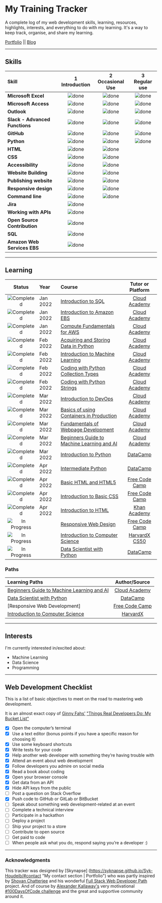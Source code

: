 # My Training Tracker 

A complete log of my web development skills, learning, resources, highlights, interests, and everything to do with my learning. It's a way to keep track, organise, and share my learning.

[Portfolio](https://www.linkedin.com/in/noah-berlove-954b0027/ "Linked In") || [Blog](https://www.linkedin.com/in/noah-berlove-954b0027/ "Linked In")

----

## Skills

[done]: https://user-images.githubusercontent.com/29199184/32275438-8385f5c0-bf0b-11e7-9406-42265f71e2bd.png "Done"

|               Skill              | 1<br>Introduction | 2<br>Occasional Use    | 3<br>Regular use |
|:-------------------------------- |:-----------------:|:----------------------:|:----------------:|
|**Microsoft Excel**               | ![done][done]     | ![done][done]          | ![done][done]    |
|**Microsoft Access**              | ![done][done]     | ![done][done]          | ![done][done]    |
|**Outlook**                       | ![done][done]     | ![done][done]          | ![done][done]    |
|**Slack - Advanced Functions**    | ![done][done]     | ![done][done]          | ![done][done]    |
|**GitHub**                        | ![done][done]     | ![done][done]          | ![done][done]    |
|**Python**                        | ![done][done]     | ![done][done]          | ![done][done]    |
|**HTML**                          | ![done][done]     | ![done][done]          |                  |
|**CSS**                           | ![done][done]     | ![done][done]          |                  |
|**Accessibility**                 | ![done][done]     | ![done][done]          |                  |
|**Website Building**              | ![done][done]     | ![done][done]          |                  |
|**Publishing website**            | ![done][done]     | ![done][done]          |                  |
|**Responsive design**             | ![done][done]     | ![done][done]          |                  |
|**Command line**                  | ![done][done]     | ![done][done]          |                  |
|**Jira**                          | ![done][done]     |                        |                  |
|**Working with APIs**             | ![done][done]     |                        |                  |
|**Open Source Contribution**      | ![done][done]     |                        |                  |
|**SQL**                           | ![done][done]     |                        |                  |
|**Amazon Web Services EBS**       | ![done][done]     |                        |                  |

----

## Learning

[//]: # (Status images)

[Completed]: https://user-images.githubusercontent.com/29199184/32275438-8385f5c0-bf0b-11e7-9406-42265f71e2bd.png "Completed"
[In Progress]: https://user-images.githubusercontent.com/29199184/34462881-7305ddac-ee4d-11e7-9b57-589424820da4.png "In Progress"
[Soon]: https://user-images.githubusercontent.com/29199184/34462916-d5c37bd4-ee4d-11e7-9f4a-d57f2243281b.png "Soon"

|            Status           |   Year     | Course                                                          |              Tutor or Platform              |
|:---------------------------:|:-----------|:----------------------------------------------------------------|:-------------------------------------------:|
| ![Completed][Completed]     | Jan 2022   | [Introduction to SQL]                                           | [Cloud Academy]                             |
| ![Completed][Completed]     | Jan 2022   | [Introduction to Amazon EBS]                                    | [Cloud Academy]                             |
| ![Completed][Completed]     | Jan 2022   | [Compute Fundamentals for AWS]                                  | [Cloud Academy]                             |
| ![Completed][Completed]     | Feb 2022   | [Acquiring and Storing Data in Python]                          | [Cloud Academy]                             |
| ![Completed][Completed]     | Feb 2022   | [Introduction to Machine Learning]                              | [Cloud Academy]                             |
| ![Completed][Completed]     | Feb 2022   | [Coding with Python Collection Types]                           | [Cloud Academy]                             |
| ![Completed][Completed]     | Feb 2022   | [Coding with Python Strings]                                    | [Cloud Academy]                             |
| ![Completed][Completed]     | Mar 2022   | [Introduction to DevOps]                                        | [Cloud Academy]                             |
| ![Completed][Completed]     | Mar 2022   | [Basics of using Containers in Production]                      | [Cloud Academy]                             |
| ![Completed][Completed]     | Mar 2022   | [Fundamentals of Webpage Development]                           | [Cloud Academy]                             |
| ![Completed][Completed]     | Mar 2022   | [Beginners Guide to Machine Learning and AI]                    | [Cloud Academy]                             | 
| ![Completed][Completed]     | Mar 2022   | [Introduction to Python]                                        | [DataCamp]                                  |
| ![Completed][Completed]     | Apr 2022   | [Intermediate Python]                                           | [DataCamp]                                  |
| ![Completed][Completed]     | Apr 2022   | [Basic HTML and HTML5]                                          | [Free Code Camp]                            |
| ![Completed][Completed]     | Apr 2022   | [Introduction to Basic CSS]                                     | [Free Code Camp]                            |
| ![Completed][Completed]     | Apr 2022   | [Introduction to HTML]                                          | [Khan Academy]                              |
| ![In Progress][In Progress] |            | [Responsive Web Design]                                         | [Free Code Camp]                            |
| ![In Progress][In Progress] |            | [Introduction to Computer Science]                              | [HarvardX CS50]                             |
| ![In Progress][In Progress] |            | [Data Scientist with Python]                                    | [DataCamp]                                  |


[//]: # (Reference links to courses)

[Introduction to SQL]: https://cloudacademy.com/course/introduction-to-sql/introduction-to-sql-introduction/?context_resource=lp&context_id=927
[Introduction to Amazon EBS]: https://cloudacademy.com/course/introduction-to-amazon-elastic-block-store-ebs-1060/results/?context_resource=lp&context_id=1764
[Compute Fundamentals for AWS]: https://cloudacademy.com/course/compute-fundamentals-for-aws/results/?context_resource=lp&context_id=1
[Acquiring and Storing Data in Python]: https://cloudacademy.com/lab/acquiring-and-storing-data-python/
[Introduction to Machine Learning]: https://cloudacademy.com/learning-paths/cloud-academy-introduction-to-machine-learning-on-aws-126/
[Coding with Python Collection Types]: https://cloudacademy.com/lab/coding-python-collection-types/
[Coding with Python Strings]: https://cloudacademy.com/lab/coding-python-strings/
[Introduction to DevOps]: hhttps://cloudacademy.com/course/introduction-to-devops/results/?context_resource=lp&context_id=18
[Basics of using Containers in Production]: https://cloudacademy.com/course/basics-of-using-containers-in-production/results/?context_resource=lp&context_id=48
[Fundamentals of Webpage Development]: https://cloudacademy.com/course/fundamentals-of-web-page-development-part-1-discover/results/?context_resource=lp&context_id=2284
[Beginners Guide to Machine Learning and AI]: https://cloudacademy.com/learning-paths/introduction-to-data-machine-learning-and-artificial-intelligence-1-1725/
[Introduction to Python]: https://app.datacamp.com/learn/courses/intro-to-python-for-data-science
[Intermediate Python]: https://app.datacamp.com/learn/courses/intermediate-python
[Basic HTML and HTML5]: https://www.lynda.com/Web-Development-tutorials/Getting-Your-Website-Online/609031-2.html
[Introduction to Basic CSS]: https://www.freecodecamp.org/learn/responsive-web-design/basic-css/
[Introduction to HTML]: https://www.khanacademy.org/computing/computer-programming/html-css/intro-to-html/v/making-webpages-intro
[Data Scientist with Python]: https://app.datacamp.com/learn/career-tracks/data-scientist-with-python

[//]: # (Reference links to tutors)

[Cloud Academy]: https://cloudacademy.com/
[DataCamp]: https://app.datacamp.com/
[Free Code Camp]: https://www.freecodecamp.org/
[Khan Academy]: https://www.khanacademy.org/
[HarvardX CS50]: https://www.edx.org/

### Paths

| Learning Paths                                            |        Author/Source         |
|:----------------------------------------------------------|:----------------------------:|
| [Beginners Guide to Machine Learning and AI]              | [Cloud Academy]              |
| [Data Scientist with Python]                              | [DataCamp]                   |
| [Responsive Web Development]                              | [Free Code Camp]             |
| [Introduction to Computer Science]                        | [HarvardX]                   |

[//]: # (Reference links to paths)

[Beginners Guide to Machine Learning and AI]: https://cloudacademy.com/learning-paths/introduction-to-data-machine-learning-and-artificial-intelligence-1-1725/
[Data Scientist with Python]: https://app.datacamp.com/learn/career-tracks/data-scientist-with-python
[Responsive Web Design]: https://www.freecodecamp.org/learn/responsive-web-design/
[Introduction to Computer Science]: https://www.edx.org/course/introduction-computer-science-harvardx-cs50x


[//]: # (Reference links to authors)
[Cloud Academy]: https://cloudacademy.com/
[DataCamp]: https://app.datacamp.com/
[Free Code Camp]: https://www.freecodecamp.org/
[HarvardX]: https://www.edx.org/

----

## Interests

I'm currently interested in/excited about:

+ Machine Learning
+ Data Science
+ Programming


----

## Web Development Checklist

This is a list of basic objectives to meet on the road to mastering web development.

It is an almost exact copy of [Ginny Fahs'](https://twitter.com/ginnyfahs) ["Things Real Developers Do: My Bucket List"](https://blog.prototypr.io/wondering-if-youre-a-real-developer-yet-try-making-a-bucket-list-281275482155)


* [x] Open the computer’s terminal
* [x] Use a text editor (bonus points if you have a specific reason for choosing it)
* [x] Use some keyboard shortcuts
* [x] Write tests for your code
* [x] Help another web developer with something they’re having trouble with
* [x] Attend an event about web development
* [x] Follow developers you admire on social media
* [x] Read a book about coding
* [x] Open your browser console
* [x] Get data from an API
* [x] Hide API keys from the public
* [ ] Post a question on Stack Overflow
* [x] Push code to GitHub or GitLab or BitBucket
* [ ] Speak about something web development-related at an event
* [ ] Complete a technical interview
* [ ] Participate in a hackathon
* [ ] Deploy a project
* [ ] Ship your project to a store
* [ ] Contribute to open source
* [ ] Get paid to code
* [ ] When people ask what you do, respond saying you’re a developer :)

----


### Acknowledgments

This tracker was designed by [Skynapse] (https://syknapse.github.io/Syk-Houdeib/#contact "My contact section | Portfolio") who was partly inspired by [Shovan Chatterjee](https://twitter.com/shovan_ch) and his wonderful [Full Stack Web Developer Path](https://github.com/shovanch/fullstack-web-developer-path) project. And of course by [Alexander Kallaway's](https://twitter.com/ka11away) very motivational [#100DaysOfCode challenge](https://github.com/Kallaway/100-days-of-code) and the great and supportive community around it.


